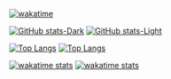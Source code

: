 [![wakatime](https://wakatime.com/badge/user/82ab116a-6e70-4946-a7b3-1d2fd05e8018.svg)](https://wakatime.com/@82ab116a-6e70-4946-a7b3-1d2fd05e8018)

[![GitHub stats-Dark](https://github-readme-stats.vercel.app/api?username=noonomyen&show_icons=true&theme=dark#gh-dark-mode-only)](https://github.com/anuraghazra/github-readme-stats#gh-dark-mode-only)
[![GitHub stats-Light](https://github-readme-stats.vercel.app/api?username=noonomyen&show_icons=true&theme=default#gh-light-mode-only)](https://github.com/anuraghazra/github-readme-stats#gh-light-mode-only)

[![Top Langs](https://github-readme-stats.vercel.app/api/top-langs/?username=noonomyen&langs_count=10&theme=dark#gh-dark-mode-only)](https://github.com/anuraghazra/github-readme-stats#gh-dark-mode-only)
[![Top Langs](https://github-readme-stats.vercel.app/api/top-langs/?username=noonomyen&langs_count=10&theme=default#gh-light-mode-only)](https://github.com/anuraghazra/github-readme-stats#gh-light-mode-only)

[![wakatime stats](https://github-readme-stats.vercel.app/api/wakatime?username=noonomyen&theme=dark#gh-dark-mode-only)](https://github.com/anuraghazra/github-readme-stats#gh-dark-mode-only)
[![wakatime stats](https://github-readme-stats.vercel.app/api/wakatime?username=noonomyen&theme=default#gh-light-mode-only)](https://github.com/anuraghazra/github-readme-stats#gh-light-mode-only)

